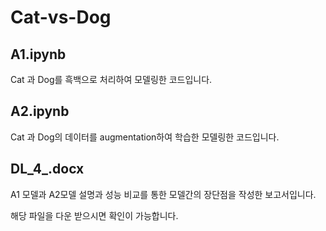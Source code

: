 # Cat-vs-Dog


## A1.ipynb

Cat 과 Dog를 흑백으로 처리하여 모델링한 코드입니다.

## A2.ipynb

Cat 과 Dog의 데이터를 augmentation하여 학습한 모델링한 코드입니다.

## DL_4_.docx

A1 모델과 A2모델 설명과 성능 비교를 통한 모델간의 장단점을 작성한 보고서입니다.

해당 파일을 다운 받으시면 확인이 가능합니다.
